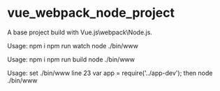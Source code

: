 # vue_webpack_node_project
A base project build with Vue.js\webpack\Node.js.

Usage:
  npm i
  npm run watch
  node ./bin/www

Usage:
  npm i
  npm run build
  node ./bin/www

Usage:
  set ./bin/www line 23 
  var app = require('../app-dev');
  then
  node ./bin/www
